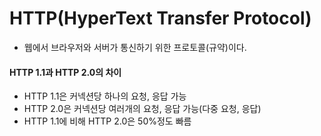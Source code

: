 # HTTP(HyperText Transfer Protocol)

- 웹에서 브라우저와 서버가 통신하기 위한 프로토콜(규약)이다.

#### HTTP 1.1과 HTTP 2.0의 차이
- HTTP 1.1은 커넥션당 하나의 요청, 응답 가능 
- HTTP 2.0은 커넥션당 여러개의 요청, 응답 가능(다중 요청, 응답)
- HTTP 1.1에 비해 HTTP 2.0은 50%정도 빠름 


